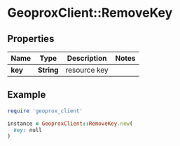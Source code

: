 # GeoproxClient::RemoveKey

## Properties

| Name | Type | Description | Notes |
| ---- | ---- | ----------- | ----- |
| **key** | **String** | resource key |  |

## Example

```ruby
require 'geoprox_client'

instance = GeoproxClient::RemoveKey.new(
  key: null
)
```

